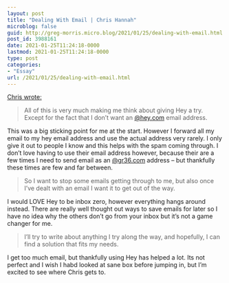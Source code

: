 ```yaml
---
layout: post
title: "Dealing With Email | Chris Hannah"
microblog: false
guid: http://greg-morris.micro.blog/2021/01/25/dealing-with-email.html
post_id: 3988161
date: 2021-01-25T11:24:18-0000
lastmod: 2021-01-25T11:24:18-0000
type: post
categories:
- "Essay"
url: /2021/01/25/dealing-with-email.html
---
```

<p><a class="u-in-reply-to" href="https://chrishannah.me/dealing-with-email/">Chris wrote:</a></p>
<blockquote><p>
  All of this is very much making me think about giving Hey a try. Except for the fact that I don’t want an <a href="http://hey.com">@hey.com</a> email address.
</p></blockquote>
<p>This was a big sticking point for me at the start. However I forward all my email to my hey email address and use the actual address very rarely. I only give it out to people I know and this helps with the spam coming through. I don’t love having to use their email address however, because their are a few times I need to send email as an <a href="http://gr36.com">@gr36.com</a> address – but thankfully these times are few and far between.</p>
<blockquote><p>
  So I want to stop some emails getting through to me, but also once I’ve dealt with an email I want it to get out of the way.
</p></blockquote>
<p>I would LOVE Hey to be inbox zero, however everything hangs around instead. There are really well thought out ways to save emails for later so I have no idea why the others don’t go from your inbox but it’s not a game changer for me.</p>
<blockquote><p>
  I’ll try to write about anything I try along the way, and hopefully, I can find a solution that fits my needs.
</p></blockquote>
<p>I get too much email, but thankfully using Hey has helped a lot. Its not perfect and I wish I habd looked at sane box before jumping in, but I’m excited to see where Chris gets to.</p>
